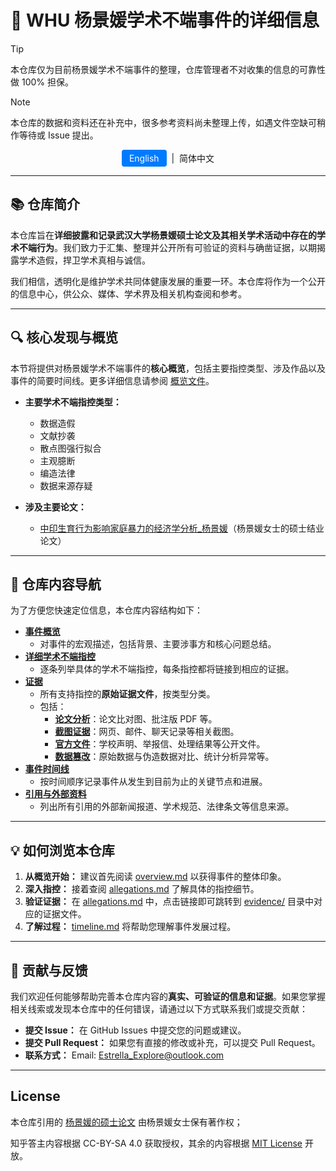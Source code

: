 # 🚀 WHU 杨景媛学术不端事件的详细信息 

> [!TIP]
> 本仓库仅为目前杨景媛学术不端事件的整理，仓库管理者不对收集的信息的可靠性做 100% 担保。

> [!NOTE]
> 本仓库的数据和资料还在补充中，很多参考资料尚未整理上传，如遇文件空缺可稍作等待或 Issue 提出。

<div align="center">
  <a href="README-en_US.md"
     style="
       display: inline-block;
       padding: 5px 12px;
       font-size: 14px;
       color: white;
       background-color: #007bff;
       border-radius: 4px;
       text-decoration: none;
       ">
    English</a>
  &nbsp|&nbsp 简体中文
</div>

---

## 📚 仓库简介

本仓库旨在**详细披露和记录武汉大学杨景媛硕士论文及其相关学术活动中存在的学术不端行为**。我们致力于汇集、整理并公开所有可验证的资料与确凿证据，以期揭露学术造假，捍卫学术真相与诚信。

我们相信，透明化是维护学术共同体健康发展的重要一环。本仓库将作为一个公开的信息中心，供公众、媒体、学术界及相关机构查阅和参考。

---

## 🔍 核心发现与概览

本节将提供对杨景媛学术不端事件的**核心概览**，包括主要指控类型、涉及作品以及事件的简要时间线。更多详细信息请参阅 [概览文件](disclosure/overview.md)。

* **主要学术不端指控类型：**
    - 数据造假
    - 文献抄袭
    - 散点图强行拟合
    - 主观臆断
    - 编造法律
    - 数据来源存疑

* **涉及主要论文：**
    - [中印生育行为影响家庭暴力的经济学分析_杨景媛](./assets/中印生育行为影响家庭暴力的经济学分析_杨景媛.pdf)（杨景媛女士的硕士结业论文）

---

## 📂 仓库内容导航

为了方便您快速定位信息，本仓库内容结构如下：

* **[事件概览](disclosure/overview.md)**
    - 对事件的宏观描述，包括背景、主要涉事方和核心问题总结。
* **[详细学术不端指控](disclosure/allegations.md)**
    - 逐条列举具体的学术不端指控，每条指控都将链接到相应的证据。
* **[证据](disclosure/evidence/)**
    - 所有支持指控的**原始证据文件**，按类型分类。
    - 包括：
        + **[论文分析](disclosure/evidence/paper_analysis/)**：论文比对图、批注版 PDF 等。
        + **[截图证据](disclosure/evidence/screenshots/)**：网页、邮件、聊天记录等相关截图。
        + **[官方文件](disclosure/evidence/official_documents/)**：学校声明、举报信、处理结果等公开文件。
        + **[数据篡改](disclosure/evidence/Data_Manipulation/)**：原始数据与伪造数据对比、统计分析异常等。
* **[事件时间线](disclosure/timeline.md)**
    * 按时间顺序记录事件从发生到目前为止的关键节点和进展。
* **[引用与外部资料](disclosure/references.md)**
    * 列出所有引用的外部新闻报道、学术规范、法律条文等信息来源。

---

## 💡 如何浏览本仓库

1. **从概览开始：** 建议首先阅读 [overview.md](disclosure/overview.md) 以获得事件的整体印象。
2. **深入指控：** 接着查阅 [allegations.md](disclosure/allegations.md) 了解具体的指控细节。
3. **验证证据：** 在 [allegations.md](disclosure/allegations.md) 中，点击链接即可跳转到 [evidence/](disclosure/evidence/) 目录中对应的证据文件。
4. **了解过程：** [timeline.md](disclosure/timeline.md) 将帮助您理解事件发展过程。

---

## 🤝 贡献与反馈

我们欢迎任何能够帮助完善本仓库内容的**真实、可验证的信息和证据**。如果您掌握相关线索或发现本仓库中的任何错误，请通过以下方式联系我们或提交贡献：

* **提交 Issue：** 在 GitHub Issues 中提交您的问题或建议。
* **提交 Pull Request：** 如果您有直接的修改或补充，可以提交 Pull Request。
* **联系方式：** Email: Estrella_Explore@outlook.com

---

## License

本仓库引用的 [杨景媛的硕士论文](./assets/中印生育行为影响家庭暴力的经济学分析_杨景媛.pdf) 由杨景媛女士保有著作权；

知乎答主内容根据 CC-BY-SA 4.0 获取授权，其余的内容根据 [MIT License](LICENSE) 开放。
